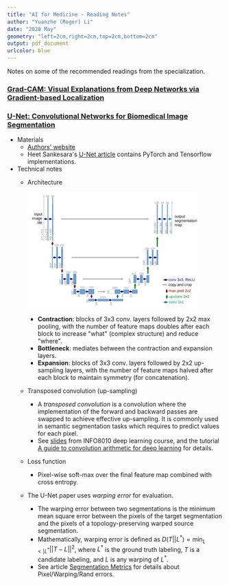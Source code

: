 ```yaml
---
title: "AI for Medicine - Reading Notes"
author: "Yuanzhe (Roger) Li"
date: "2020 May"
geometry: "left=2cm,right=2cm,top=2cm,bottom=2cm"
output: pdf_document
urlcolor: blue
---
```


Notes on some of the recommended readings from the specialization.

### [Grad-CAM: Visual Explanations from Deep Networks via Gradient-based Localization](https://arxiv.org/pdf/1610.02391.pdf)

### [U-Net: Convolutional Networks for Biomedical Image Segmentation](https://arxiv.org/pdf/1505.04597.pdf)

- Materials
  - [Authors' website](https://lmb.informatik.uni-freiburg.de/people/ronneber/u-net/)
  - Heet Sankesara's [U-Net article](https://towardsdatascience.com/u-net-b229b32b4a71) contains PyTorch and Tensorflow implementations.
- Technical notes
  - Architecture
  
     ![3D U-Net](figures/c1w3_unet_architecture.png)
    
    - **Contraction**: blocks of 3x3 conv. layers followed by 2x2 max pooling, with the number of feature maps doubles after each block to increase "what" (complex structure) and reduce "where".
    - **Bottleneck**: mediates between the contraction and expansion layers.
    - **Expansion**: blocks of 3x3 conv. layers followed by 2x2 up-sampling layers, with the number of feature maps halved after each block to maintain symmetry (for concatenation).
  - Transposed convolution (up-sampling)
    - A *transposed convolution* is a convolution where the implementation of the forward and backward passes are swapped to achieve effective up-sampling. It is commonly used in semantic segmentation tasks which requires to predict values for each pixel.
    - See [slides](https://glouppe.github.io/info8010-deep-learning/?p=lecture4.md#45) from INFO8010 deep learning course, and the tutorial [A guide to convolution arithmetic for deep learning](https://arxiv.org/abs/1603.07285) for details.
  - Loss function
    - Pixel-wise soft-max over the final feature map combined with cross entropy.
  - The U-Net paper uses *warping error* for evaluation.
    - The warping error between two segmentations is the minimum mean square error between the pixels of the target segmentation and the pixels of a topology-preserving warped source segmentation.
    - Mathematically, warping error is defined as $D(T||L^*) = \min_{L <| L^*} ||T-L||^2$, where $L^*$ is the ground truth labeling, $T$ is a candidate labeling, and $L$ is any warping of $L^*$. 
    - See article [Segmentation Metrics](https://ashm8206.github.io/2018/04/08/Segmentation-Metrics.html) for details about Pixel/Warping/Rand errors.